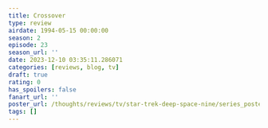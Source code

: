 ```yaml
---
title: Crossover
type: review
airdate: 1994-05-15 00:00:00
season: 2
episode: 23
season_url: ''
date: 2023-12-10 03:35:11.286071
categories: [reviews, blog, tv]
draft: true
rating: 0
has_spoilers: false
fanart_url: ''
poster_url: /thoughts/reviews/tv/star-trek-deep-space-nine/series_poster.jpg
tags: []
---
```



